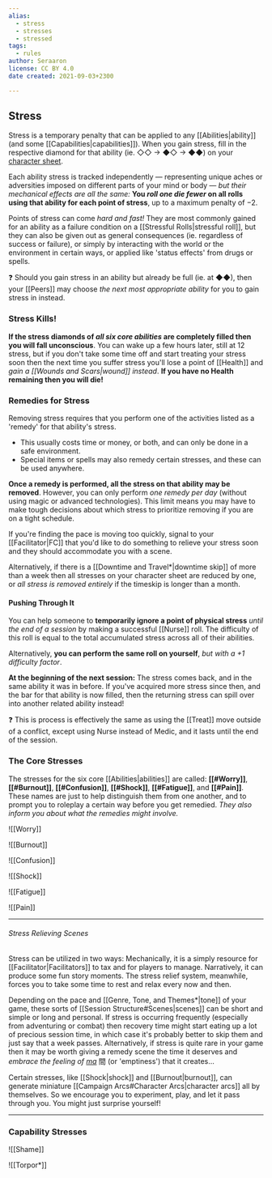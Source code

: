 ```yaml
---
alias:
  - stress
  - stresses
  - stressed
tags:
  - rules
author: Seraaron
license: CC BY 4.0
date created: 2021-09-03+2300

---
```


## Stress

Stress is a temporary penalty that can be applied to any [[Abilities|ability]] (and some [[Capabilities|capabilities]]). When you gain stress, fill in the respective diamond for that ability (ie. ◇◇ → ◆◇ → ◆◆) on your [character sheet](#charsheet).

Each ability stress is tracked independently — representing unique aches or adversities imposed on different parts of your mind or body — _but their mechanical effects are all the same:_ **You _roll one die fewer_ on all rolls using that ability for each point of stress**, up to a maximum penalty of −2.

Points of stress can come _hard and fast!_ They are most commonly gained for an ability as a failure condition on a [[Stressful Rolls|stressful roll]], but they can also be given out as general consequences (ie. regardless of success or failure), or simply by interacting with the world or the environment in certain ways, or applied like 'status effects' from drugs or spells.

❓ Should you gain stress in an ability but already be full (ie. at ◆◆), then your [[Peers]] may choose *the next most appropriate ability* for you to gain stress in instead.

### Stress Kills!

**If the stress diamonds of _all six core abilities_ are completely filled then you will fall unconscious**. You can wake up a few hours later, still at 12 stress, but if you don't take some time off and start treating your stress soon then the next time you suffer stress you'll lose a point of [[Health]] and _gain a [[Wounds and Scars|wound]] instead_. **If you have no Health remaining then you will die!**

### Remedies for Stress

Removing stress requires that you perform one of the activities listed as a 'remedy' for that ability's stress.

-   This usually costs time or money, or both, and can only be done in a safe environment.
-   Special items or spells may also remedy certain stresses, and these can be used anywhere.

**Once a remedy is performed, all the stress on that ability may be removed**. However, you can only perform _one remedy per day_ (without using magic or advanced technologies). This limit means you may have to make tough decisions about which stress to prioritize removing if you are on a tight schedule.

If you're finding the pace is moving too quickly, signal to your [[Facilitator|FC]] that you'd like to do something to relieve your stress soon and they should accommodate you with a scene.

Alternatively, if there is a [[Downtime and Travel*|downtime skip]] of more than a week then all stresses on your character sheet are reduced by one, or _all stress is removed entirely_ if the timeskip is longer than a month.

#### Pushing Through It

You can help someone to **temporarily ignore a point of physical stress** *until the end of a session* by making a successful [[Nurse]] roll. The difficulty of this roll is equal to the total accumulated stress across all of their abilities.

Alternatively, **you can perform the same roll on yourself**, *but with a +1 difficulty factor*. 

**At the beginning of the next session:** The stress comes back, and in the same ability it was in before. If you've acquired more stress since then, and the bar for that ability is now filled, then the returning stress can spill over into another related ability instead!

❓ This is process is effectively the same as using the [[Treat]] move outside of a conflict, except using Nurse instead of Medic, and it lasts until the end of the session.

### The Core Stresses
The stresses for the six core [[Abilities|abilities]] are called: **[[#Worry]]**, **[[#Burnout]]**, **[[#Confusion]]**, **[[#Shock]]**, **[[#Fatigue]]**, and **[[#Pain]]**. These names are just to help distinguish them from one another, and to prompt you to roleplay a certain way before you get remedied. *They also inform you about what the remedies might involve.*


![[Worry]]

![[Burnout]]

![[Confusion]]

![[Shock]]

![[Fatigue]]

![[Pain]]

---

###### Stress Relieving Scenes

Stress can be utilized in two ways: Mechanically, it is a simply resource for [[Facilitator|Facilitators]] to tax and for players to manage. Narratively, it can produce some fun story moments. The stress relief system, meanwhile, forces you to take some time to rest and relax every now and then. 

Depending on the pace and [[Genre, Tone, and Themes*|tone]] of your game, these sorts of [[Session Structure#Scenes|scenes]] can be short and simple or long and personal. If stress is occurring frequently (especially from adventuring or combat) then recovery time might start eating up a lot of precious session time, in which case it's probably better to skip them and just say that a week passes. Alternatively, if stress is quite rare in your game then it may be worth giving a remedy scene the time it deserves and *embrace the feeling of [ma](https://en.wikipedia.org/wiki/Ma_%28negative_space%29)* 間 (or 'emptiness') that it creates...

Certain stresses, like [[Shock|shock]] and [[Burnout|burnout]], can generate miniature [[Campaign Arcs#Character Arcs|character arcs]] all by themselves. So we encourage you to experiment, play, and let it pass through you. You might just surprise yourself!

---

### Capability Stresses

![[Shame]]

![[Torpor*]]